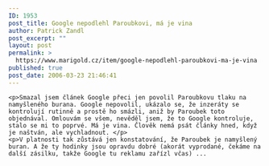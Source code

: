 ```yaml
---
ID: 1953
post_title: Google nepodlehl Paroubkovi, má je vina
author: Patrick Zandl
post_excerpt: ""
layout: post
permalink: >
  https://www.marigold.cz/item/google-nepodlehl-paroubkovi-ma-je-vina
published: true
post_date: 2006-03-23 21:46:41
---
```

	<p>Smazal jsem článek Google přeci jen povolil Paroubkovu tlaku na namyšleného burana. Google nepovolil, ukázalo se, že inzeráty se kontrolují rutinně a prostě ho smázli, aniž by Paroubek toto objednával. Omlouvám se všem, nevěděl jsem, že to Google kontroluje, stalo se mi to poprvé. Má je vina. Člověk nemá psát články hned, když je naštván, ale vychladnout. </p>
	<p>V platnosti tak zůstává jen konstatování, že Paroubek je namyšlený buran. A že ty hodinky jsou opravdu dobré (akorát vyprodané, čekáme na další zásilku, takže Google tu reklamu zařízl včas) ...
</p>